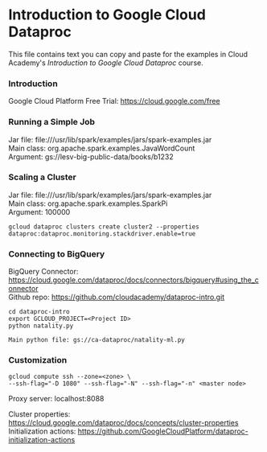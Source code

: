 # Introduction to Google Cloud Dataproc
This file contains text you can copy and paste for the examples in Cloud Academy's _Introduction to Google Cloud Dataproc_ course.  

### Introduction
Google Cloud Platform Free Trial: https://cloud.google.com/free  

### Running a Simple Job
Jar file: file:///usr/lib/spark/examples/jars/spark-examples.jar  
Main class: org.apache.spark.examples.JavaWordCount  
Argument: gs://lesv-big-public-data/books/b1232  

### Scaling a Cluster
Jar file: file:///usr/lib/spark/examples/jars/spark-examples.jar  
Main class: org.apache.spark.examples.SparkPi  
Argument: 100000  
```
gcloud dataproc clusters create cluster2 --properties dataproc:dataproc.monitoring.stackdriver.enable=true
```

### Connecting to BigQuery
BigQuery Connector: https://cloud.google.com/dataproc/docs/connectors/bigquery#using_the_connector  
Github repo: https://github.com/cloudacademy/dataproc-intro.git  
```
cd dataproc-intro
export GCLOUD_PROJECT=<Project ID>
python natality.py
```
```
Main python file: gs://ca-dataproc/natality-ml.py
```
### Customization
```
gcloud compute ssh --zone=<zone> \
--ssh-flag="-D 1080" --ssh-flag="-N" --ssh-flag="-n" <master node>
```
Proxy server: localhost:8088  

Cluster properties: https://cloud.google.com/dataproc/docs/concepts/cluster-properties  
Initialization actions: https://github.com/GoogleCloudPlatform/dataproc-initialization-actions  
